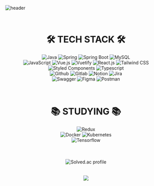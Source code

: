 ![header](https://capsule-render.vercel.app/api?type=waving&color=auto&height=300&section=header&text=Hi!%20I'm%20Sewon%20Oum&fontSize=70)

<br/>

<div align=center><h1>🛠 TECH STACK 🛠</h1></div>
<div align=center>
  <img alt="Java" src="https://img.shields.io/badge/java-%23ED8B00.svg?style=for-the-badge&logo=openjdk&logoColor=white">
  <img alt="Spring" src="https://img.shields.io/badge/spring-%236DB33F.svg?style=for-the-badge&logo=spring&logoColor=white">
  <img alt="Spring Boot" src="https://img.shields.io/badge/spring boot-%236DB33F.svg?style=for-the-badge&logo=springboot&logoColor=white">
  <img alt="MySQL" src="https://img.shields.io/badge/mysql-4479A1.svg?style=for-the-badge&logo=mysql&logoColor=white">
  <br/>
  <img alt="JavaScript" src="https://img.shields.io/badge/javascript-%23323330.svg?style=for-the-badge&logo=javascript&logoColor=%23F7DF1E">
  <img alt="Vue.js" src="https://img.shields.io/badge/vue.js-%2335495e.svg?style=for-the-badge&logo=vuedotjs&logoColor=%234FC08D">
  <img alt="Vuetify" src="https://img.shields.io/badge/Vuetify-1867C0?style=for-the-badge&logo=vuetify&logoColor=AEDDFF">
  <img alt="React.js" src="https://img.shields.io/badge/react.js-%2320232a.svg?style=for-the-badge&logo=react&logoColor=%2361DAFB">
  <img alt="Tailwind CSS" src="https://img.shields.io/badge/tailwind css-%23323330.svg?style=for-the-badge&logo=tailwindcss&logoColor=lightgreen">
  <img alt="Styled Components" src="https://img.shields.io/badge/styled--components-DB7093?style=for-the-badge&logo=styled-components&logoColor=white">
  <img alt="Typescript" src="https://img.shields.io/badge/typescript-%23007ACC.svg?style=for-the-badge&logo=typescript&logoColor=white">
  <br/>
  <img alt="Github" src="https://img.shields.io/badge/github-%23000000.svg?style=for-the-badge&logo=github&logoColor=white">
  <img alt="Gitlab" src="https://img.shields.io/badge/gitlab-%23FC6D27.svg?style=for-the-badge&logo=gitlab&logoColor=white">
  <img alt="Notion" src="https://img.shields.io/badge/notion-%23FFF8E7.svg?style=for-the-badge&logo=notion&logoColor=black">
  <img alt="Jira" src="https://img.shields.io/badge/jira-%23283ec2.svg?style=for-the-badge&logo=jira&logoColor=white">
  <br/>
  <img alt="Swagger" src="https://img.shields.io/badge/-Swagger-%23Clojure?style=for-the-badge&logo=swagger&logoColor=white">
  <img alt="Figma" src="https://img.shields.io/badge/figma-%23F24E1E.svg?style=for-the-badge&logo=figma&logoColor=white">
  <img alt="Postman" src="https://img.shields.io/badge/Postman-FF6C37?style=for-the-badge&logo=postman&logoColor=white">
</div>

<br/>
<br/>

<div align=center><h1>📚 STUDYING 📚</h1></div>
<div align=center>
  <img alt="Redux" src="https://img.shields.io/badge/redux-%23593d88.svg?style=for-the-badge&logo=redux&logoColor=white">
  
  <br/>
  <img alt="Docker" src="https://img.shields.io/badge/docker-%230db7ed.svg?style=for-the-badge&logo=docker&logoColor=white">
  <img alt="Kubernetes" src="https://img.shields.io/badge/kubernetes-%23326ce5.svg?style=for-the-badge&logo=kubernetes&logoColor=white">

  <br/>
  <img alt="Tensorflow" src="https://img.shields.io/badge/TensorFlow-%23FF6F00.svg?style=for-the-badge&logo=TensorFlow&logoColor=white">
</div>

<br/>
<br/>
<br/>

<div align=center>
<img src="http://mazassumnida.wtf/api/v2/generate_badge?boj=sewon0306" alt="Solved.ac profile" />
</div>

<br/>
<br/>

<div align=center>
<a href="https://hits.seeyoufarm.com"><img src="https://hits.seeyoufarm.com/api/count/incr/badge.svg?url=https%3A%2F%2Fgithub.com%2Fsewon0306%2Fhit-counter&count_bg=%23D086E9&title_bg=%23555555&icon=&icon_color=%23E7E7E7&title=hits&edge_flat=false"/></a>
</div>
